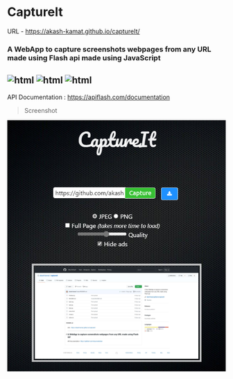 # CaptureIt

URL - https://akash-kamat.github.io/captureIt/

### A WebApp to capture screenshots webpages from any URL made using Flash api made using JavaScript 
<img src="https://img.shields.io/badge/HTML5-E34F26?style=for-the-badge&logo=html5&logoColor=white" alt="html"> <img src="https://img.shields.io/badge/CSS3-1572B6?style=for-the-badge&logo=css3&logoColor=white" alt="html"> <img src="https://img.shields.io/badge/JavaScript-F7DF1E?style=for-the-badge&logo=javascript&logoColor=black" alt="html">
--------------------------------------------------------------------------

API Documentation : https://apiflash.com/documentation

>Screenshot

<img src="https://github.com/akash-kamat/captureIt/blob/main/Captureit.PNG?raw=true" alt="Screenshot">

